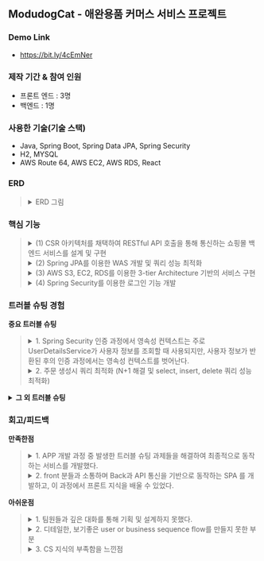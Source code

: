 ## ModudogCat - 애완용품 커머스 서비스 프로젝트

### Demo Link
+ https://bit.ly/4cEmNer

### 제작 기간 & 참여 인원
+ 프론트 엔드 : 3명 
+ 백엔드 : 1명

### 사용한 기술(기술 스택)
+ Java, Spring Boot, Spring Data JPA, Spring Security
+ H2, MYSQL
+ AWS Route 64, AWS EC2, AWS RDS, React

### ERD
<blockquote>
<details>
  <summary>ERD 그림</summary>
  <p>
    <img src="https://github.com/steadykyu/modudogcat_refactoring/blob/main/sampleImage/ERD.png" alt="AWS 아키텍처">
  </p>
</details>
</blockquote>

### 핵심 기능
<blockquote>
<details>
  <summary>(1) CSR 아키텍처를 채택하여 RESTful API 호출을 통해 통신하는 쇼핑몰 백엔드 서비스를 설계 및 구현</summary>
  <p> 
    <img src="https://github.com/steadykyu/modudogcat_refactoring/blob/main/sampleImage/studySample/csr.png" alt="CSR 아키텍처">
  </p>
  <p>
    대부분의 도메인들은 RESTful 설계에 따라 <a href = "https://github.com/steadykyu/modudogcat_refactoring/blob/1ef06b737589db917ec4ff77ddb10bbda566d15d/src/main/java/com/k5/modudogcat/domain/product/controller/ProductController.java#L28-L65">
    Product Controller</a> 의 URL 형식에 맞추어 CRUD의 구현을 나타냅니다.
  </p>
  <p>
    다만 회원 도메인의 경우 로그인시 JWT 토큰을 이용해 개별 회원 리소스를 유추해낼 수 있고 회원의 PK를 보여주지 않는게 보안적으로 좋다고 생각했습니다. 그러므로 <a href = "https://github.com/steadykyu/modudogcat_refactoring/blob/1ef06b737589db917ec4ff77ddb10bbda566d15d/src/main/java/com/k5/modudogcat/domain/user/controller/UserController.java#L32-L75">
    회원 Controller</a> 의 URL로 CRUD를 구현했습니다.
  </p>
</details>
<details> 
  <summary>(2) Spring JPA를 이용한 WAS 개발 및 쿼리 성능 최적화</summary>
  <p>
   <img src="https://github.com/steadykyu/modudogcat_refactoring/blob/main/sampleImage/studySample/JPA_architecture.png" alt="JPA 아키텍처">
  </p>
  <p>
    기본적으로 성능최적화를 위해 모든 Entity는 지연로딩으로 설정하는 방향으로 구현했습니다.        </p>
  <p>
    또한 Hibernate를 기반으로 만들어진 Spring JPA를 통해 ORM 프레임워크를 구현했습니다. 대부분의 기능은 Spring Data JPA의 쿼리메소드를 이용하여 쿼리를 매핑하여 실행시키도록 구현했습니다.
  <p>
    <strong>1) single select Paging query:</strong> 1:N의 Order와 OrderProduct를 사용하는 페이징 기능 과정 N+1 문제가 발생했었습니다. 해당 문제를 해결하고, 대용량 주문 또는 상품을 조회하더라도 시스템 장애가 발생하지 않도록 Batch Processing을 구현했습니다. 
  </p>
  <p>
     <a href = https://github.com/steadykyu/modudogcat_refactoring/blob/cb9746bb7f0c301a038000eb4ce9e100cc6fbbee/src/main/java/com/k5/modudogcat/domain/order/entity/Order.java#L40-L42>Order의 OrderProduct엔티티</a> 는 페이징 크기에 맞게 12개의 배치로 지정해 두었습니다.
  <p>
  <p>
    Order:OrderProduct 그리고 OrderProduct:Product는 1:N, N:1 이므로 <a href = https://github.com/steadykyu/modudogcat_refactoring/blob/cb9746bb7f0c301a038000eb4ce9e100cc6fbbee/src/main/java/com/k5/modudogcat/domain/product/entity/Product.java#L17-L23>Product 엔티티</a> 또한 배치를 지정했습니다. 
  </p>  
    <strong>2) bulk delete query:</strong> Order 생성시, User가 가진 장바구니는 비워져야합니다. 장바구니는 임시데이터이므로, 크지 않다고 생각했기에 bulk 연산으로 한번에 제거했습니다.
  </p>
  <p>
    <a href = https://github.com/steadykyu/modudogcat_refactoring/blob/cb9746bb7f0c301a038000eb4ce9e100cc6fbbee/src/main/java/com/k5/modudogcat/domain/cart/repository/CartProductRepository.java#L18-L20> CartProductRepository</a> 에서 JPQL Query를 직접 생성하여 DB에 실행시킨 후, 영속성 컨텍스트를 초기화시켰습니다.
  </p>
  <p>
    <strong>3) single select fetch join query:</strong> 모든 엔티티들은 기본적으로 지연로딩을 통해 연관관계를 맺고 있습니다. 하지만 로그인 기능을 위해 User Entity를 사용할때, Role 권한이 필요합니다. 이를 위해 명시적으로 즉시 로딩 될수 있도록 <a href = https://github.com/steadykyu/modudogcat_refactoring/blob/cb9746bb7f0c301a038000eb4ce9e100cc6fbbee/src/main/java/com/k5/modudogcat/domain/user/repository/UserRepository.java#L14-L15>UserRepository</a> 와 같이 fetch join을 사용했습니다.
  </p>
  <p>
    <strong> 4) Batch insert query:</strong> JPA의 Hibernate는 기본적으로 single insert query로 데이터를 삽입합니다. 그러므로 만약 대용량 데이터이고 1:N 관계일때는 N+1개의 insert문을 사용해야하고 이는 성능상 좋지 않을 것이라 생각되었습니다.
  </p>
  <p>
    기존 엔티티 생성전략인 GenerationType.IDENTITY 을 유지하고, Batch Process를 구현하기 위해 <a href=https://github.com/steadykyu/modudogcat_refactoring/blob/cb9746bb7f0c301a038000eb4ce9e100cc6fbbee/src/main/java/com/k5/modudogcat/domain/order/repository/OrderProductRepositoryCustomImpl.java#L18-L45>OrderProductRepositoryCustomImpl</a> Spring Data JPA를 확장시키고, JDBC Template을 사용했습니다. 
  </p>
</details>
<details>
  <summary>(3) AWS S3, EC2, RDS를 이용한 3-tier Architecture 기반의 서비스 구현</summary>
  <p>
    <img src="https://github.com/steadykyu/modudogcat_refactoring/blob/main/sampleImage/studySample/aws_architecture.png" alt="AWS 아키텍처">
  </p>
</details>
<details>
  <summary>(4) Spring Security를 이용한 로그인 기능 개발</summary>

</details>
</blockquote>

### 트러블 슈팅 경험
**중요 트러블 슈팅** </br>
<blockquote>
<details>
 <summary>1. Spring Security 인증 과정에서 영속성 컨텍스트는 주로 UserDetailsService가 사용자 정보를 조회할 때 사용되지만, 사용자 정보가 반환된 후의 인증 과정에서는 영속성 컨텍스트를 벗어난다.</summary> <br>
	
 <strong>이슈 정의</strong>
 
 <blockquote>
 회원(USER)의 조회 쿼리에서 ROLE 정보가 조회되지 않게 하고 싶었다. 그래서 권한 정보(Role)을 Lazy Loading으로 설정했는데, 로그인 기능에서LazyinitializationException 이 발생한다.
 </blockquote>
 
 <strong>사실 수집</strong>

 <blockquote>
 <details>
 <summary>User 엔티티</summary>
 
```java
package com.k5.modudogcat.domain.user.entity;

@Entity(name = "user_table")
@AllArgsConstructor
@NoArgsConstructor
@Setter
@Getter
public class User extends Auditable {
    @Id
    @GeneratedValue(strategy = GenerationType.IDENTITY)
    private Long userId;
    ...
    @ElementCollection(fetch = FetchType.EAGER) // 로그인을 위해 Eager
    private List<String> roles = new ArrayList<>();
    	 
 ```
User 와 Role 엔티티는 1:N의 관계이다. 따로 엔티티 전용 클래스를 생성하지 않고 위처럼     @ElementCollection 애노테이션을 활용하였다.
 </details>
 
 <details>
 <summary>로그인 기능시 에러 로그</summary>

 ```java
org.hibernate.LazyInitializationException: failed to lazily initialize a collection of role: com.k5.modudogcat.domain.user.entity.User.roles, could not initialize proxy - no Session
	at org.hibernate.collection.internal.AbstractPersistentCollection.throwLazyInitializationException(AbstractPersistentCollection.java:614) ~[hibernate-core-5.6.15.Final.jar:5.6.15.Final]
	at org.hibernate.collection.internal.AbstractPersistentCollection.withTemporarySessionIfNeeded(AbstractPersistentCollection.java:218) ~[hibernate-core-5.6.15.Final.jar:5.6.15.Final]
	at org.hibernate.collection.internal.AbstractPersistentCollection.initialize(AbstractPersistentCollection.java:591) ~[hibernate-core-5.6.15.Final.jar:5.6.15.Final]
	at org.hibernate.collection.internal.AbstractPersistentCollection.read(AbstractPersistentCollection.java:149) ~[hibernate-core-5.6.15.Final.jar:5.6.15.Final]
	at org.hibernate.collection.internal.PersistentBag.iterator(PersistentBag.java:387) ~[hibernate-core-5.6.15.Final.jar:5.6.15.Final]
	at java.base/java.util.Spliterators$IteratorSpliterator.estimateSize(Spliterators.java:1821) ~[na:na]
	at java.base/java.util.Spliterator.getExactSizeIfKnown(Spliterator.java:408) ~[na:na]
	at java.base/java.util.stream.AbstractPipeline.copyInto(AbstractPipeline.java:483) ~[na:na]
	at java.base/java.util.stream.AbstractPipeline.wrapAndCopyInto(AbstractPipeline.java:474) ~[na:na]
	at java.base/java.util.stream.ReduceOps$ReduceOp.evaluateSequential(ReduceOps.java:913) ~[na:na]
	at java.base/java.util.stream.AbstractPipeline.evaluate(AbstractPipeline.java:234) ~[na:na]
	at java.base/java.util.stream.ReferencePipeline.collect(ReferencePipeline.java:578) ~[na:na]
	at com.k5.modudogcat.security.util.CustomAuthorityUtils.createAuthorities(CustomAuthorityUtils.java:26) ~[main/:na]
	at com.k5.modudogcat.security.userdetails.UserDetailsServiceImpl$UserDetailsImpl.getAuthorities(UserDetailsServiceImpl.java:41) ~[main/:na]
 ```
 </details>
</blockquote>

 <strong>원인 추론</strong>
 <blockquote>
 <details>
	 <summary>UserDetailService 와 UserDetail은 영속성 컨테이너의 범위에 속하지 않을 수 있다.</summary>

`UserDetailsService`

```java
@RequiredArgsConstructor
@Component
public class UserDetailsServiceImpl implements UserDetailsService {
    private final UserService userService;
    private final CustomAuthorityUtils customAuthorityUtils;
    
    @Override
    public UserDetails loadUserByUsername(String username) throws UsernameNotFoundException {
        User verifiedUserByLoginId = userService.findVerifiedUserByLoginId(username);

        return new UserDetailsImpl(verifiedUserByLoginId);
    }
```
`UserDetailsService`는 User엔티티의 정보를 받아온 후, 검증에 사용될 `UserDetails` 를 생성하기 위한 인터페이스이다.

위 과정은`UserDetailsServiceImpl.loadUserByUsername()` 구현체의 메서드를 통해 일어나며, 

생성된 `UserDetailsImpl` 는 Security framework에 따라 로그인 기능을 동작하는 과정에서 User 정보와 권한 정보(Role) 를 사용한다.

현재까지 생성된 `UserDetailsImpl`에 User의 정보가 들어가는데 이때 권한 정보(Role)는 지연로딩이므로 들어가지 않는다. 일반적으로 생각했을때, 이후 검증 단계에서 User의 Role을 사용하면 지연로딩이 동작하여 Role 조회쿼리가 동작할 것이라고 생각할 수 있다.

<img src="https://github.com/steadykyu/modudogcat_refactoring/blob/main/sampleImage/studySample/security_userDetails.png" alt="userDetail 생성과정">

하지만 보통 `UserDetailsImpl` 생성 이후, 데이터베이스와의 상호작용이 없으므로 위 그림의 `(7)` 이후로는 영속성 컨텍스트의 범위에서 제외되고 그렇기 때문에 지연로딩(Lazy loading)이 동작하지 않아 Role 정보를 가져올 수 없게 된다. 그 결과로 `LazyinitializationException`이 발생하는 것이다.

 </details>
 </blockquote>
 
 <strong>조치 방안 검토</strong>

 <blockquote>
 <details>
	 <summary>UserDetailImpl 생성 과정에 fetch join을 통해 ROLE 정보를 넣어주자.</summary>

  핵심적으로 영속성 컨테이너의 범위에 있는  `loadUserByUsername()`에서 User 정보를 가져오는 `verifiedUserByLoginId` 에서 Fetch join을 통해 Role 정보가 담기도록 쿼리가 동작하도록 만들면 된다.

`loadUserByUsername`

```java
    @Override
    public UserDetails loadUserByUsername(String username) throws UsernameNotFoundException {
        User verifiedUserByLoginId = userService.findVerifiedUserByLoginId(username);

        return new UserDetailsImpl(verifiedUserByLoginId);
    }
```

`userService.findVerifiedUserByLoginId()`

```java
    public User findVerifiedUserByLoginId(String loginId){
        User findUser = userRepository.findByLoginId(loginId)
                .orElseThrow(() -> {
                    throw new BusinessLogicException(ExceptionCode.USER_NOT_FOUND);
                });

        verifiedActiveUser(findUser);
        return findUser;
    }
```
Repository 계층의 findByLoginId()를 호출한다.

`UserRepository.findByLoginId()`

```java
public interface UserRepository extends JpaRepository<User, Long> {
//    Optional<User> findByLoginId(String LoginId);
    
    @Query("select u from user_table u join fetch u.roles where u.loginId = :loginId")
    Optional<User> findByLoginId(@Param("loginId") String LoginId);
```
이전에는 Spring data JPA를 통해 쿼리메소드를 통해 자동으로 쿼리를 생성하고 있었다.

하지만 이제 fetch Join을 통해 명시적으로 권한 정보를 조회시켰다.

 </details>
 </blockquote>

 <strong>결과 관찰</strong>

 <blockquote>
 <details>
	 <summary>로그인 기능시 쿼리 로그</summary>
	 
```java
    select
        user0_.user_id as user_id1_11_,
        user0_.created_at as created_2_11_,
        user0_.modified_at as modified3_11_,
        user0_.address as address4_11_,
        user0_.admin_id as admin_i10_11_,
        user0_.email as email5_11_,
        user0_.login_id as login_id6_11_,
        user0_.name as name7_11_,
        user0_.password as password8_11_,
        user0_.seller_id as seller_11_11_,
        user0_.user_status as user_sta9_11_,
        roles1_.user_table_user_id as user_tab1_12_0__,
        roles1_.roles as roles2_12_0__ 
    from
        user_table user0_ 
    inner join
        user_table_roles roles1_ 
            on user0_.user_id=roles1_.user_table_user_id 
    where
        user0_.login_id=?
```
 </details>
 </blockquote>

 ---
 	
</details>

<details>
	<summary>2. 주문 생성시 쿼리 최적화 (N+1 해결 및 select, insert, delete 쿼리 성능 최적화)</summary> <br>
	
 <strong>이슈 정의</strong>

 <blockquote>
 여러 도메인(User, Product등)이 섞인 주문(Order) 생성을 하는 과정에서 예상보다 많은 쿼리들이 발생하여 성능 최적화의 필요성을 느꼈다.
 </blockquote>
 
 <strong>사실 수집</strong>

 <blockquote>
	 
 > 주문 생성 기본 로직

 <details>
	 <summary>주문 생성 메서드</summary>

```java
public Order createOrder(Order order){
        // 영속성 회원 엔티티 넣어주기
        User findUser = userService.findVerifiedUserIncludeCart(order.getUser().getUserId());
        order.setUserAddOrder(findUser);
        
        // 장바구니 비워주기
        emptyCart(findUser.getCart());

        // 요청된 주문속의 상품정보를 통해 Order 엔티티 생성하기
        List<OrderProduct> orderProducts = order.getOrderProductList().stream()
                .map(orderProduct -> {
                    Product findProduct = productService.findProduct(orderProduct.getProduct().getProductId());
                    orderProduct.setProduct(findProduct);
                    return orderProduct;
                })
                .collect(Collectors.toList());
        
        order.setOrderProductList(orderProducts);

				// 재고 감소시키기
        stockMinusCount(order);
        
        Order savedOrder = orderRepository.save(order);
        return savedOrder;
    }
```
 </details>

 <details>
	 <summary>Order 관련 엔티티 소스 코드</summary> <br>

  <details>
	  <summary>USER</summary>
	  
```java
@Entity(name = "user_table")
@AllArgsConstructor
@NoArgsConstructor
@Setter
@Getter
public class User extends Auditable {
    @Id
    @GeneratedValue(strategy = GenerationType.IDENTITY)
    private Long userId;
    @Column(length = 20, nullable = false, unique = true)
    private String loginId;
    @Column(length = 20, nullable = false)
    private String name;
    @Column(nullable = false)
    private String password;
    @Column(nullable = false)
    private String email;
    @Column(nullable = false)
    private String address;
    @Enumerated(value = EnumType.STRING)
    private UserStatus userStatus = UserStatus.USER_ACTIVE;
    @ElementCollection(fetch = FetchType.LAZY)
    private List<String> roles = new ArrayList<>();
    @OneToMany(mappedBy = "user", cascade = CascadeType.REMOVE)
    private List<Order> orderList;
    @OneToOne(fetch = FetchType.LAZY)
    @JoinColumn(name = "seller_id")
    private Seller seller;
    @OneToOne(fetch = FetchType.LAZY, cascade = CascadeType.PERSIST)
    @JoinColumn(name = "admin_id")
    private Admin admin;
    @OneToMany(fetch = FetchType.LAZY, mappedBy = "user", cascade = {CascadeType.PERSIST, CascadeType.REMOVE})
    private List<Cart> cart = new ArrayList<>();
    
    public enum UserStatus {
        USER_ACTIVE("활동중"),
        USER_SLEEP("휴면계정"),
        USER_DELETE("삭제된계정");
        @Getter
        private final String status;
        UserStatus(String status){
            this.status = status;
        }
    }

    /**
     * DTO 교환을 위한 생성자
     */
    public User(String loginId, String name, String password, String email, String address) {
        this.loginId = loginId;
        this.name = name;
        this.password = password;
        this.email = email;
        this.address = address;
    }

    /**
     * 연관관계 편의 메서드
     */
    public void addCart(Cart cart){
        this.cart.add(cart);
        cart.setUser(this);
    }

}
```
 </details>
 
 <details>
 <summary><b>Order</b></summary>

```java
@Entity(name = "order_table")
@AllArgsConstructor
@NoArgsConstructor
@Setter
@Getter
public class Order extends Auditable {
    @Id
    @GeneratedValue(strategy = GenerationType.IDENTITY)
    private Long orderId;
    @ManyToOne
    @JoinColumn(name = "user_id")
    private User user;
    @Column(length = 20, nullable = false)
    private String receiver;
    @Column(length = 20, nullable = false)
    private String phone;
    @Column(nullable = false)
    private String receivingAddress;
    private Long totalPrice;
    @Enumerated(value = EnumType.STRING)
    private PayMethod payMethod = PayMethod.NO_BANK_BOOK;
    @Enumerated(value = EnumType.STRING)
    private OrderStatus orderStatus = OrderStatus.ORDER_ACTIVE;
    @OneToMany(mappedBy = "order", cascade = {CascadeType.PERSIST, CascadeType.REMOVE})
    private List<OrderProduct> orderProductList = new ArrayList<>();

    public enum PayMethod{
        NO_BANK_BOOK("무통장");

        @Getter
        private final String status;
        PayMethod(String status){
            this.status = status;
        }
    }
    public enum OrderStatus{
        ORDER_ACTIVE("활성화주문"),
        ORDER_DELETE("삭제된주문");
        @Getter
        private final String status;
        OrderStatus(String status){
            this.status = status;
        }
    }
}
```
 </details>

 <details>
	 <summary>OrderProduct</summary>
	 
```java
@Entity
@AllArgsConstructor
@NoArgsConstructor
@Getter
@Setter
public class OrderProduct extends Auditable {
    @Id
    @GeneratedValue(strategy = GenerationType.IDENTITY)
    private Long orderProductId;
    @ManyToOne
    @JoinColumn(name = "order_id")
    private Order order;
    @ManyToOne
    @JoinColumn(name = "product_id")
    private Product product;
    private Long productCount = 1L;
    @Column(nullable = true)
    private String parcelNumber;
    @Enumerated(value = EnumType.STRING)
    private OrderProductStatus orderProductStatus = OrderProductStatus.ORDER_PAY_STANDBY;

    public enum OrderProductStatus{
        ORDER_PAY_STANDBY("결제대기"),
        ORDER_PAY_FINISH("결제완료"),
        DELIVERY_PREPARE("베송 준비 중"),
        DELIVERY_ING("배송 중"),
        DELIVERY_COMPLETE("배송 완료");
        @Getter
        private final String status;
        OrderProductStatus(String status){
            this.status = status;
        }
    }
}
```
 </details>

 <details>
	 <summary>Product</summary>
	 
```java
@Entity
@AllArgsConstructor
@NoArgsConstructor
@Setter
@Getter
public class Product extends Auditable {
    @Id
    @GeneratedValue(strategy = GenerationType.IDENTITY)
    private Long productId;
    // todo: seller와 연관관계 매핑
    private String name;
    @Lob
    private byte[] thumbnailImage;
    private String thumbnailImageType;
    @OneToMany(mappedBy = "product", fetch = FetchType.LAZY, cascade = {CascadeType.PERSIST, CascadeType.REMOVE})
    private List<ProductDetailImage> productDetailImages = new ArrayList<>();
    @Lob
    private String productDetail;
    private Long price;
    private Long stock;
    @Enumerated(value = EnumType.STRING)
    private ProductStatus productStatus = ProductStatus.PRODUCT_ACTIVE;
    @OneToMany(mappedBy = "product", cascade = {CascadeType.PERSIST, CascadeType.REMOVE})
    private List<OrderProduct> orderProductList = new ArrayList<>();
    @ManyToOne(fetch = FetchType.LAZY)
    @JoinColumn(name = "seller_id")
    private Seller seller;
    public enum ProductStatus {
        PRODUCT_ACTIVE("판매중"),
        PRODUCT_SOLD_OUT("품절"),
        PRODUCT_DELETE("삭제된상품");
        @Getter
        private String status;
        ProductStatus(String status){
            this.status = status;
        }
    }

    public void addProductDetailImages(ProductDetailImage pdi){
        this.productDetailImages.add(pdi);
        if(pdi != null){
            pdi.setProduct(this);
        }
    }
}
```
 </details>
   
 </details>

User는 여러 종류의 Product들을 골라 장바구니에 담는다. 장바구니(Cart)에 담은 각 상품들은 개수를 지정하여 Order를 생성할 수 있다. 이 과정에서 Order 속 Product의 주문량 만큼 Product의 재고량이 빠진다.
  
 <br>

 > 주문 생성 과정중 비즈니스 로직과 쿼리최적화를 고려했을때 아래 5가지의 이슈가 존재

아래 소스코드를 살펴보면 주문 생성시 여러 엔티티가 연관되어 있기는 하지만, 예상보다 많은 쿼리가 발생한다.

 <details>
	 <summary>Problem (1) 회원, 장바구니, 장바구니 속 세부 상품 쿼리가 따로따로 조회되고 있다.</summary> <br>

```java
select
        user0_.user_id as user_id1_11_0_,
        user0_.created_at as created_2_11_0_,
        user0_.modified_at as modified3_11_0_,
        user0_.address as address4_11_0_,
        user0_.admin_id as admin_i10_11_0_,
        user0_.email as email5_11_0_,
        user0_.login_id as login_id6_11_0_,
        user0_.name as name7_11_0_,
        user0_.password as password8_11_0_,
        user0_.seller_id as seller_11_11_0_,
        user0_.user_status as user_sta9_11_0_ 
    from
        user_table user0_ 
    where
        user0_.user_id=?
2024-04-10 14:11:40.703 DEBUG 9972 --- [nio-8080-exec-5] org.hibernate.SQL                        : 
    select
        cart0_.cart_id as cart_id1_2_,
        cart0_.user_id as user_id2_2_ 
    from
        cart cart0_ 
    left outer join
        user_table user1_ 
            on cart0_.user_id=user1_.user_id 
    where
        user1_.user_id=?
2024-04-10 14:11:40.714 DEBUG 9972 --- [nio-8080-exec-5] org.hibernate.SQL                        : 
    select
        cartproduc0_.cart_product_id as cart_pro1_3_,
        cartproduc0_.cart_id as cart_id3_3_,
        cartproduc0_.product_id as product_4_3_,
        cartproduc0_.product_count as product_2_3_ 
    from
        cart_product cartproduc0_ 
    left outer join
        cart cart1_ 
            on cartproduc0_.cart_id=cart1_.cart_id 
    where
        cart1_.cart_id=?
```
 </details>

 <details>
	 <summary>Problem (2) 상품 개수만큼 상품을 조회하는 쿼리가 나온다.</summary> <br>

```java
select
        product0_.product_id as product_1_6_0_,
        product0_.created_at as created_2_6_0_,
        product0_.modified_at as modified3_6_0_,
        product0_.name as name4_6_0_,
        product0_.price as price5_6_0_,
        product0_.product_detail as product_6_6_0_,
        product0_.product_status as product_7_6_0_,
        product0_.seller_id as seller_11_6_0_,
        product0_.stock as stock8_6_0_,
        product0_.thumbnail_image as thumbnai9_6_0_,
        product0_.thumbnail_image_type as thumbna10_6_0_ 
    from
        product product0_ 
    where
        product0_.product_id=?
// 주문생성시 A상품을 N개 주문시 N번의 쿼리가 조회된다.
```
 </details>

 <details>
	 <summary>Problem (3) 상품의 개수만큼 Insert 쿼리가 발생함.</summary> <br>

```java
    insert 
    into
        order_product
        (created_at, modified_at, order_id, order_product_status, parcel_number, product_id, product_count) 
    values
        (?, ?, ?, ?, ?, ?, ?)
// 상품의 개수(P) 만큼 insert query가 발생
```
 </details>

 <details>
 <summary>Problem (4) 주문 속 상품 종류의 수만큼 재고 변경의 update문이 동작함</summary> <br>

```java
    update
        product 
    set
        modified_at=?,
        name=?,
        price=?,
        product_detail=?,
        product_status=?,
        seller_id=?,
        stock=?,
        thumbnail_image=?,
        thumbnail_image_type=? 
    where
        product_id=?
// 상품의 개수(K) 만큼 K개의 update 쿼리가 발생
```
 </details>

 <details>
	 <summary>Problem (5) 장바구니 delete쿼리가 장바구니 상세품목 개수만큼 나간다.</summary>

```java
    delete 
    from
        cart_product 
    where
        cart_product_id=?
// 장바구니 속 세부 상품 종류의 수만큼 delete쿼리가 발생
```
 </details>
 </blockquote>
 
 <strong>원인 추론</strong>
 
 <blockquote>
	 
 > Problem (1) : 주문 생성 로직 속의 회원, 장바구니, 세부품목은 1:N:N의 관계인데, 각각 Lazy Loading으로 설정되어 있다.

 > Problem (2): N:1 의 관계인 Orderproduct(조인 테이블, N)에 해당하는 Product(1의 관계)를 단건 조회하는 과정에서 N+1 문제가 발생한다.

 <details>
 	<summary>주문 생성 코드 수정</summary>

```java
public Order createOrder(Order order){
        // 영속성 회원 엔티티 넣어주기
        User findUser = userService.findVerifiedUserIncludeCart(order.getUser().getUserId());
        order.setUserAddOrder(findUser);
        // 장바구니 비워주기
        emptyCart(findUser.getCart());

        // 주문 생성 코드
        List<OrderProduct> orderProducts = order.getOrderProductList().stream()
                .map(orderProduct -> {
//@@@@@@@@@@@@@@@@@@@@@@@@@ (1) Product를 단건 조회하는 findProduct 
                    Product findProduct = productService.findProduct(orderProduct.getProduct().getProductId());
                    orderProduct.setProduct(findProduct);
                    return orderProduct;
                })
                .collect(Collectors.toList());
       
        order.setOrderProductList(orderProducts);

        stockMinusCount(order);
        Order savedOrder = orderRepository.save(order);
        return savedOrder;
    }
```
(1) 위 메서드는 주문 속의 Product의 종류만큼 DB에 단건 조회 쿼리를 생성시킨다. 개발자가 명시적으로 N+1 문제가 일어나도록 설정해버린 코드인 것이다.
 </details>

 > Problem (3), (4), (5) : 영속성 컨테이너의 Dirty checking 으로 인한 중복 쿼리 발생

 Dirty checking으로 동작하는 영속성 컨테이너는 기본적으로 update, delete, insert를 단건으로 처리하므로  N개의 중복 쿼리가 발생한다.

- 만약 Order에서 수백만개의 Product을 등록해서 저장한다고 가정했을때, 수백만개의 OrderProduct가 생성되어야한다. 이때 N관계의 OrderProduct를 저장하기 위해 수백만개의 단건 insert 쿼리가 동작할 것이고, 이는 성능 저하로 이어질 것이다.

</blockquote>

 <strong>조치 방안 검토</strong>

<blockquote>

 > Problem (1) : fetch join을 활용하여 필요한 부분을 한번에 모두 조회해버린다.

 **`1:N` 의 `회원: 장바구니` 는  fetch join을 활용하여 1(회원)을 조회할때 N(장바구니종류)을 한번에 조회해버리자.** 그리고 장바구니세부품목(CartProduct)는 요청시 해당 정보가 제공되므로 조회 대상에서 제외한다. 
 
 이를 활용하면 현재는 미구현이지만, 회원이 여러 종류의 장바구니를 가지는 경우 모든 장바구니를 한번에 조회해올 수 있다. 
 
 <details>
	<summary>fetch join 소스코드</summary>

```java
public interface UserRepository extends JpaRepository<User, Long> {

    @Query("select u from User u join fetch u.cart where u.userId = :userId")
    Optional<User> findByIdIncludeCart(@Param("userId") Long userId);
```
 </details>

 <details>
	<summary>수정후 쿼리</summary>

```java
    select
        user0_.user_id as user_id1_12_0_,
        cart1_.cart_id as cart_id1_2_1_,
        user0_.created_at as created_2_12_0_,
        user0_.modified_at as modified3_12_0_,
        user0_.address as address4_12_0_,
        user0_.admin_id as admin_i10_12_0_,
        user0_.email as email5_12_0_,
        user0_.login_id as login_id6_12_0_,
        user0_.name as name7_12_0_,
        user0_.password as password8_12_0_,
        user0_.seller_id as seller_11_12_0_,
        user0_.user_status as user_sta9_12_0_,
        cart1_.user_id as user_id2_2_1_,
        cart1_.user_id as user_id2_2_0__,
        cart1_.cart_id as cart_id1_2_0__ 
    from
        user_table user0_ 
    inner join
        cart cart1_ 
            on user0_.user_id=cart1_.user_id 
    where
        user0_.user_id=?
```
 </details>
 

 > Problem (2) : 쿼리메소드 IN 을 활용하여 요청한 주문 속의 Product를 모두 가져온다.

비즈니스 로직상, 요청메시지를 통해 주문 속의 여러 Product의 Id들을 알 수 있다. 그 Id들을 에 해당하는 Product를 in절을 통해 한번에 조회하고, OrderProduct에 적절히 매핑하고 Order를 생성해주자.

 <details>
	<summary>IN 절 쿼리가 생성되도록 수정</summary>

`createOrder()` 로직

```java
public Order createOrder(Order order){
        // 영속성 회원 엔티티 넣어주기
        User findUser = userService.findVerifiedUserIncludeCart(order.getUser().getUserId());
        order.setUserAddOrder(findUser);
        // 장바구니 비워주기
        emptyCart(findUser.getCart());

        // 주문 상품 생성을 위한 상품 조회
        List<Long> productIds = order.getOrderProductList().stream()
                .map(orderProduct -> orderProduct.getProduct().getProductId())
                .collect(Collectors.toList());
// @@@@@@@@(1) 메서드 변경
        List<Product> products = productService.findProductsIds(productIds);
        Map<Long, Product> productMap = products.stream()
                .collect(Collectors.toMap(Product::getProductId
                        , Function.identity()));
        // OrderProduct에 조회된 상품 정보 매핑
        for (OrderProduct orderProduct : order.getOrderProductList()) {
            Product product = productMap.get(orderProduct.getProduct().getProductId());
            if (product != null) {
                orderProduct.setProduct(product);
            }
        }

        stockMinusCount(order);
        Order savedOrder = orderRepository.save(order);
        return savedOrder;
    }
```

`productService.findProductsIds`

```java
    public List<Product> findProductsIds(List<Long> productIds){
        List<Product> productsByIdIn = productRepository.findProductsByProductIdIn(productIds);
        return productsByIdIn;
    } 
```

`productRepository.findProductsByProductIdIn`
:Spring Data JPA를 통해 IN 절을 활용하는 쿼리메서드 생성**

```java
public interface ProductRepository extends JpaRepository<Product, Long> {
    List<Product> findProductsByProductIdIn(List<Long> productIds);
}
```
 </details>

 > Problem (3), (4): N insert, update 부분을 JDBC Template의 batch Process로 처리한다.

기본적으로 Hibernate 기반의 JPA 기술들은(변경감지, Spring Data JPA) 단일 query로 처리 한다. 이를 막기위해 JPA 기술로 배치 프로세싱을 적용하는 것은 수많은 작업이 들어간다. 차라리 ORM 프레임워크를 조금 포기하더라도, DB에 batch query 를 직접 날리도록 지시하여 더 쉽게 쿼리 성능 최적화를 이룰 수 있었다.
(`(3)`,`(4)` 해결방안이 같으므로 여기서는 (3)의 해결 모습만 다루도록 한다.)

 <details>
	 <summary>insert 중복 쿼리 문제 해결</summary>

사실 주문 속 상품정도는 대용량 데이터라고 보기 힘들지만, 미래 대용량 데이터를 다룰 일이 있을 것 같아서 가정해보자. 해당 이슈는 JDBC Template이 사용가능한 커스텀 Repository를 생성함으로써 Batch insert를 가능하도록 만들었다.

 <details>
	 <summary>커스텀 Repository 를 통한 JDBC Templete 사용</summary>

`OrderProductRepositoryCustom` (커스텀 Repository interface)

```java
package com.k5.modudogcat.domain.order.repository;

import com.k5.modudogcat.domain.order.entity.OrderProduct;

import java.util.List;

public interface OrderProductRepositoryCustom {
    public List<OrderProduct> batchSaveOrderProducts(List<OrderProduct> orderProducts, Long orderId);
}
```

커스텀 Repository 구현체

```java
@RequiredArgsConstructor
public class OrderProductRepositoryCustomImpl implements OrderProductRepositoryCustom {
    private final JdbcTemplate jdbcTemplate;

    public List<OrderProduct> batchSaveOrderProducts(List<OrderProduct> orderProducts, Long orderId) {
        // Identity 전략 - pk 제외
        // 나머지 전략시 - pk 포함
        String sql = "INSERT INTO order_product (order_product_status, parcel_number, product_count, order_id, product_id, created_at, modified_at)" +
                " VALUES (?, ?, ?, ?, ? ,? ,?)";
        this.jdbcTemplate.batchUpdate(sql, new BatchPreparedStatementSetter() {
            public void setValues(PreparedStatement ps, int i) throws SQLException {
                // i번째 객체를 가져온 후, DB에 삽입한다.
                OrderProduct orderProduct = orderProducts.get(i);
                ps.setString(1, orderProduct.getOrderProductStatus().name());
                ps.setString(2, orderProduct.getParcelNumber());
                ps.setLong(3, orderProduct.getProductCount());
                ps.setLong(4, orderId);
                ps.setLong(5, orderProduct.getProduct().getProductId());
                Timestamp timestamp = new Timestamp(System.currentTimeMillis());
                ps.setTimestamp(6, timestamp);
                ps.setTimestamp(7, timestamp);

                orderProduct.setCreatedAt(LocalDateTime.now());
                orderProduct.setModifiedAt(LocalDateTime.now());
            }

            public int getBatchSize() {
                return orderProducts.size();
            }
        });

        return orderProducts;
    }
}

```

`OrderProductRepository`-확장 완료

```java
public interface OrderProductRepository extends JpaRepository<OrderProduct, Long> , OrderProductRepositoryCustom{
    Page<OrderProduct> findByProductSellerSellerId(Long sellerId, Pageable pageable);
}
```
Spring Data JPA 와 OrderProductRepositoryCustomImpl 메서드 사용이 가능

 </details>

 <details>
	 <summary>커스텀 레포지토리 사용 및 Order 수정</summary>

```java
public Order createOrder(Order order){
        //... 주문 생성 로직

        // @@@@@@@@@@@@(1)JDBC 저장 방식
        List<OrderProduct> orderProducts = orderProductRepository.batchSaveOrderProducts(order.getOrderProductList(), savedOrder.getOrderId());
        savedOrder.setOrderProductList(orderProducts);
        return savedOrder;
    }
```
영속성 컨텍스트의 관리를 받도록 JPA로 Order를 저장후, OrderId를 가져온다. 해당 id를 이용하여 JDBC Templates의 Batch insert 쿼리를 생성시킨다.
 
`OrderProduct`

```java
  @OneToMany(mappedBy = "order", cascade = {CascadeType.REMOVE}, orphanRemoval = true)
  @BatchSize(size = 12)
  private List<OrderProduct> orderProductList = new ArrayList<>();
```
Order 저장시, JPA로 인해 OrderProduct가 저장되지 않도록 Cascade.Persist를 제거시켰다.

 </details>

 <details>
	 <summary>수정 후, 결과 쿼리</summary>

JPA 에서 동작하지 않기에 중복된 단건 쿼리를 출력하지 않는다. 대신 배치 처리를 통해 아래의 방식으로 쿼리가 동작한다.

```java
INSERT INTO table1 (col1, col2) VALUES
(val11, val12),
(val21, val22),
(val31, val32);
```
 </details>
 
 </details>

 > Problem (5) : 일괄 처리로 되는 경우, batch process 대신 @Modifying 의 bulk 연산으로 처리한다.

비즈니스 로직상 주문 상품시 회원이 가진 장바구니의 장바구니 세부품목을 초기화해야한다. 

`Problem(1)`에서 회원과 장바구니를 fetch join으로 조회했으므로, 우리는 회원이 가진 장바구니들을 알 수 있고, 그 장바구니들의 ID를 이용할 수 있다. 

`Problem(3)`의 insert의 경우, 어느 정보들을 넣어주어야하는지 알 수 없었지만 delete 경우는 삭제 적용 대상을 알 수 있고, 삭제라는 일괄적으로 같은 연산을 적용한다. 이런 경우, 굳이 JDBC를 쓰기보다는 JPA의 bulk 연산을 통해 일괄 처리가 가능하다.

 <details>
	<summary>bulk 연산을 Repository에 추가후 적용</summary>

`cartProductRepository.deleteAllByCartIds()`
:@Modifying을 통해 bulk delete 처리를 해주었다.

```java
@Modifying(clearAutomatically = true) // em.clear()
@Query("delete CartProduct cp where cp.cart.cartId in :cartIds")
void deleteAllByCartIds(@Param("cartIds") List<Long> cartIds);
```

`CartService.removeCartProductsByCarts()`
```java
public void removeCartProductsByCarts(List<Cart> carts){
        List<Long> cartIds = carts.stream()
                .map(cart -> cart.getCartId())
                .collect(Collectors.toList());
//@@@@(1)        cartProductRepository.deleteAllByCartCartIdIn(cartIds);
        cartProductRepository.deleteAllByCartIds(cartIds);
    }
```
(1) 쿼리메소드가 아닌 bulk 연산의 메소드를 적용시킨다.

 </details>
 
 </blockquote>
 
</details>

</blockquote>

<details>
<summary><b>그 외 트러블 슈팅</b></summary><br>

<blockquote>
	
<details>
  <summary>1. Update 기능 리팩토링하기(merge 방식 → DirtyChecking 방식) </summary> <br>
  <strong>문제정의</strong>

  <blockquote>
	  
  이전 수정 기능의 코드들을 살펴보겠습니다.
  
  ```java
    @Transactional
    public User updateUser(User user){
        Long userId = user.getUserId();
        User findUser = findVerifiedUserById(userId);

        Optional.ofNullable(user.getPassword())
                .ifPresent(newPassword -> findUser.setPassword(passwordEncoder.encode(newPassword)));
        Optional.ofNullable(user.getAddress())
                .ifPresent(newAddress -> findUser.setAddress(newAddress));
        Optional.ofNullable(user.getEmail())
                .ifPresent(newEmail -> findUser.setEmail(newEmail));

        return userRepository.save(findUser); //---------------- (1)
    }
  ```

  (1): 디버그를 찍어보면 JpaRepository의 구현체인 SimpleJpaRepository의 save()를 사용한다. 이 방식은 merge() 인 병합의 방식을 사용하는데, 이는 병합에 사용하는 엔티티 객체의 모든 필드를 가져와서
  병합을 시도하므로, 만약 수정되려는 해당 객체의 일부 필드에 null이 존재하는 경우 수정전 필드의 값을 null로 수정할 수 있습니다. 즉 필드 누락의 가능성이 존재합니다.

  </blockquote>

  <strong>제안하는 방안</strong>

  <blockquote>
  
병합보다 JPA에서 권장하는 변경 감지 방식을 이용하면 수정하지 않는 엔티티 필드값은 유지하고, 수정된 필드의 값만 변경하여 update 쿼리를 날리도록 동작한다.
  - 필드 누락 가능성 감소
  - 효율적인 SQL 생성
  - 데이터베이스 통신 최소화
  - 캐시 이점 활용

</blockquote>

  <strong> 문제 해결</strong>

<blockquote>
  
  ```java
    @Transactional
    public User updateUser(User user){
        Long userId = user.getUserId();
        User findUser = findVerifiedUserById(userId);

        Optional.ofNullable(user.getPassword())
                .ifPresent(newPassword -> findUser.setPassword(passwordEncoder.encode(newPassword)));
        Optional.ofNullable(user.getAddress())
                .ifPresent(newAddress -> findUser.setAddress(newAddress));
        Optional.ofNullable(user.getEmail())
                .ifPresent(newEmail -> findUser.setEmail(newEmail));

        //        return userRepository.save(findUser);
        return findUser; 
    }
  ```
  JPA가 권장하는 변경감지로 동작하도록 명시적으로 save()를 사용하지 않고, 엔티티를 그대로 반환했다. 이제 엔티티는 캐시에 저장된 수정 전의 엔티티와 비교하여 변경감지의 대상이 되어 수정된 필드의 값만 변경시킨 적절한 update 쿼리를 날려준다.

</blockquote>
  
<strong>결과 관찰</strong>

<blockquote>
	
```java
Hibernate: 
    update
        user_table 
    set
        modified_at=?,
        address=?,
        admin_id=?,
        email=?,
        login_id=?,
        name=?,
        password=?,
        seller_id=?,
        user_status=? 
    where
        user_id=?
```

---

</blockquote>

</details>

<details>
  <summary>2. 페이징시 AWS 서버 프리징 이슈 - 물리적 해결 </summary> <br>
	
  <strong>이슈 정의</strong>

  <blockquote>
  
프로젝트의 홈페이지는 전체상품을 페이징하여 가져오는 작업이다. 해당 작업시 CPU를 비정상적으로 사용하는 모습을 발견했다. CPU가 비정상적으로 사용되면서, AWS 무료 크레딧이 모두 소진되어 서버가 다운되는 현상이 일어났다.

 </blockquote>

  <strong>원인 추론</strong>

  <blockquote>
AWS 프리티어에서 제공하는 t2.micro(CPU)는 CPU 크레딧이 라는 개념이 존재한다. 해당 baseline 이라는 허용하는 사용치를 초과해서 사용하면 CPU 성능 제공을 멈춘다. 이러한 이유로 서버가 멈추는 것임을 알았다.
  </blockquote>

  <strong>조치 방안 검토</strong>

  <blockquote>
  
  (1) 방안: swap 메모리로 RAM 성능을 끌어올리자.
  취준생 신분으로 돈으로 리소스를 늘릴 수는 없어서, SWAP메모리를 통해 EC2의 HDD 리소스를 일부 RAM으로 활용하는 전략을 택했다.
  
  <img src="https://github.com/steadykyu/modudogcat_refactoring/blob/main/sampleImage/studySample/swap메모리적용후_CPU사용율.png" alt="swap 메모리후 CPU">
  
  페이지네이션 CPU 사용률이 올라가는 모습을 볼 수 있는데, CPU 사용량이 8퍼센트 정도로 서버가 터질정도로 문제가 되지 않는 모습을 볼 수 있다.

  - 19:00 : 여러 User들의 요청을 페이지네이션

  </blockquote>
  
  <strong>결과 관찰</strong>

  <blockquote>
  
결과적으로 이제 서버가 터지지 않고 Spring 프로젝트를 빌드할 수 있고, 페이지네이션에도 문제가 발생하지 않았다.

---

  </blockquote>

</details>

<details>
  <summary>3. 페이징시 AWS 프리징 이슈 해결 - select query 성능 최적화 하기</summary> <br>
	
  <strong>이슈 정의</strong>

  <blockquote>
  홈페이지가 열릴때는 여러 Product 를 조회하도록 페이지네이션 기능이 동작한다. 그런데 해당 페이지를 열때 많은 시간이 걸리는 것을 발견했다.
  </blockquote>
  
  <strong>사실 수집 및 원인 추론</strong>
  
  <blockquote>
  
이전 해당 코드를 작성한 백엔드 개발자와의 소통 부족으로 적절하지 않은 정보들이 응답메시지와 로그에 담기고 있었다. 
  
  > 문제1) 페이지마다 같은 내용의 중복 쿼리 내용의 로그가 발생하여 성능을 망가트리고 있다.
  
  <details>
  <summary>문제1 로그</summary>
    
  ```java
        select
        product0_.product_id as product_1_6_,
        product0_.created_at as created_2_6_,
        product0_.modified_at as modified3_6_,
        product0_.name as name4_6_,
        product0_.price as price5_6_,
        product0_.product_detail as product_6_6_,
        product0_.product_status as product_7_6_,
        product0_.seller_id as seller_11_6_,
        product0_.stock as stock8_6_,
        product0_.thumbnail_image as thumbnai9_6_,
        product0_.thumbnail_image_type as thumbna10_6_
    from
        product product0_
    where
        product0_.product_status not like ? escape ?
    order by
        product0_.created_at desc limit ?,
        ?
[Hibernate]
    select
        product0_.product_id as product_1_6_,
        product0_.created_at as created_2_6_,
        product0_.modified_at as modified3_6_,
        product0_.name as name4_6_,
        product0_.price as price5_6_,
        product0_.product_detail as product_6_6_,
        product0_.product_status as product_7_6_,
        product0_.seller_id as seller_11_6_,
        product0_.stock as stock8_6_,
        product0_.thumbnail_image as thumbnai9_6_,
        product0_.thumbnail_image_type as thumbna10_6_
    from
        product product0_
    where
        product0_.product_status not like ? escape ?
    order by
        product0_.created_at desc limit ?,
        ?
  ```
  </details>

  > 문제2) 기능에 필요없는 연관관계의 엔티티를 조회하며 성능을 망가트리고 있다.
  <details>
  <summary>문제2 로그</summary>
  ```java
  select
        seller0_.seller_id as seller_i1_10_0_,
        seller0_.created_at as created_2_10_0_,
        seller0_.modified_at as modified3_10_0_,
        seller0_.account_number as account_4_10_0_,
        seller0_.address as address5_10_0_,
        seller0_.bank_name as bank_nam6_10_0_,
        seller0_.email as email7_10_0_,
        seller0_.login_id as login_id8_10_0_,
        seller0_.name as name9_10_0_,
        seller0_.password as passwor10_10_0_,
        seller0_.phone as phone11_10_0_,
        seller0_.registration_number as registr12_10_0_,
        seller0_.seller_status as seller_13_10_0_,
        user1_.user_id as user_id1_11_1_,
        user1_.created_at as created_2_11_1_,
        user1_.modified_at as modified3_11_1_,
        user1_.address as address4_11_1_,
        user1_.admin_id as admin_i10_11_1_,
        user1_.email as email5_11_1_,
        user1_.login_id as login_id6_11_1_,
        user1_.name as name7_11_1_,
        user1_.password as password8_11_1_,
        user1_.seller_id as seller_11_11_1_,
        user1_.user_status as user_sta9_11_1_,
        roles2_.user_table_user_id as user_tab1_12_2_,
        roles2_.roles as roles2_12_2_
    from
        seller seller0_
    left outer join
        user_table user1_
            on seller0_.seller_id=user1_.seller_id
    left outer join
        user_table_roles roles2_
            on user1_.user_id=roles2_.user_table_user_id
    where
        seller0_.seller_id=?
[Hibernate]
    select
        seller0_.seller_id as seller_i1_10_0_,
        seller0_.created_at as created_2_10_0_,
        seller0_.modified_at as modified3_10_0_,
        seller0_.account_number as account_4_10_0_,
        seller0_.address as address5_10_0_,
        seller0_.bank_name as bank_nam6_10_0_,
        seller0_.email as email7_10_0_,
        seller0_.login_id as login_id8_10_0_,
        seller0_.name as name9_10_0_,
        seller0_.password as passwor10_10_0_,
        seller0_.phone as phone11_10_0_,
        seller0_.registration_number as registr12_10_0_,
        seller0_.seller_status as seller_13_10_0_,
        user1_.user_id as user_id1_11_1_,
        user1_.created_at as created_2_11_1_,
        user1_.modified_at as modified3_11_1_,
        user1_.address as address4_11_1_,
        user1_.admin_id as admin_i10_11_1_,
        user1_.email as email5_11_1_,
        user1_.login_id as login_id6_11_1_,
        user1_.name as name7_11_1_,
        user1_.password as password8_11_1_,
        user1_.seller_id as seller_11_11_1_,
        user1_.user_status as user_sta9_11_1_,
        roles2_.user_table_user_id as user_tab1_12_2_,
        roles2_.roles as roles2_12_2_
    from
        seller seller0_
    left outer join
        user_table user1_
            on seller0_.seller_id=user1_.seller_id
    left outer join
        user_table_roles roles2_
            on user1_.user_id=roles2_.user_table_user_id
    where
        seller0_.seller_id=?
2024-03-20 09:27:54.097 DEBUG 1188 --- [nio-8080-exec-9] org.hibernate.SQL                        :
    select
        cart0_.cart_id as cart_id1_2_1_,
        cart0_.user_id as user_id2_2_1_,
        user1_.user_id as user_id1_11_0_,
        user1_.created_at as created_2_11_0_,
        user1_.modified_at as modified3_11_0_,
        user1_.address as address4_11_0_,
        user1_.admin_id as admin_i10_11_0_,
        user1_.email as email5_11_0_,
        user1_.login_id as login_id6_11_0_,
        user1_.name as name7_11_0_,
        user1_.password as password8_11_0_,
        user1_.seller_id as seller_11_11_0_,
        user1_.user_status as user_sta9_11_0_,
        roles2_.user_table_user_id as user_tab1_12_3_,
        roles2_.roles as roles2_12_3_
    from
        cart cart0_
    left outer join
        user_table user1_
            on cart0_.user_id=user1_.user_id
    left outer join
        user_table_roles roles2_
            on user1_.user_id=roles2_.user_table_user_id
    where
        cart0_.user_id=?
[Hibernate]
    select
        cart0_.cart_id as cart_id1_2_1_,
        cart0_.user_id as user_id2_2_1_,
        user1_.user_id as user_id1_11_0_,
        user1_.created_at as created_2_11_0_,
        user1_.modified_at as modified3_11_0_,
        user1_.address as address4_11_0_,
        user1_.admin_id as admin_i10_11_0_,
        user1_.email as email5_11_0_,
        user1_.login_id as login_id6_11_0_,
        user1_.name as name7_11_0_,
        user1_.password as password8_11_0_,
        user1_.seller_id as seller_11_11_0_,
        user1_.user_status as user_sta9_11_0_,
        roles2_.user_table_user_id as user_tab1_12_3_,
        roles2_.roles as roles2_12_3_
    from
        cart cart0_
    left outer join
        user_table user1_
            on cart0_.user_id=user1_.user_id
    left outer join
        user_table_roles roles2_
            on user1_.user_id=roles2_.user_table_user_id
    where
        cart0_.user_id=?
  ```
  </details>
  Product를 페이지네이션 기능에는 Product의 필드 정보까지만 가져오면 된다. 그러나 Product와 연관관계가 존재하는 엔티티(판매자, 권한, 유저정보등)의 정보들도 조인을 통해 가져오고 있다.

  -> 연관관계 엔티티간의 CasCade, LazyLoading, EagerLoading을 조사하자.

  > 문제 3) 기능에 필요없는 연관관계의 엔티티를 조회하며 성능을 망가트리고 있다.
  <details>
    <summary>문제3 로그</summary>
    ```java
     select
        productdet0_.product_id as product_4_7_0_,
        productdet0_.detail_image_id as detail_i1_7_0_,
        productdet0_.detail_image_id as detail_i1_7_1_,
        productdet0_.image as image2_7_1_,
        productdet0_.product_id as product_4_7_1_,
        productdet0_.type as type3_7_1_
    from
        product_detail_image productdet0_
    where
        productdet0_.product_id=?
        
Size 만큼  N번 반복!!
...
    ```
  </details>
   홈페이지에는 Product의 썸네일 이미지만 조회하면 된다. 그러나 상품 속 디테일 이미지까지 조회하고 있으며, N+1 문제가 발생하고 있다.

  -> 연관관계 엔티티간의 CasCade, LazyLoading, EagerLoading을 조사하자.

  > 문제4) 기능에 필요없는 연관관계의 엔티티를 조회하며 성능을 망가트리고 있다.

  <details>
    <summary>문제 4 로그</summary>
    ```java
      select
        product0_.product_id as product_1_6_0_,
        product0_.created_at as created_2_6_0_,
        product0_.modified_at as modified3_6_0_,
        product0_.name as name4_6_0_,
        product0_.price as price5_6_0_,
        product0_.product_detail as product_6_6_0_,
        product0_.product_status as product_7_6_0_,
        product0_.seller_id as seller_11_6_0_,
        product0_.stock as stock8_6_0_,
        product0_.thumbnail_image as thumbnai9_6_0_,
        product0_.thumbnail_image_type as thumbna10_6_0_,
        seller1_.seller_id as seller_i1_10_1_,
        seller1_.created_at as created_2_10_1_,
        seller1_.modified_at as modified3_10_1_,
        seller1_.account_number as account_4_10_1_,
        seller1_.address as address5_10_1_,
        seller1_.bank_name as bank_nam6_10_1_,
        seller1_.email as email7_10_1_,
        seller1_.login_id as login_id8_10_1_,
        seller1_.name as name9_10_1_,
        seller1_.password as passwor10_10_1_,
        seller1_.phone as phone11_10_1_,
        seller1_.registration_number as registr12_10_1_,
        seller1_.seller_status as seller_13_10_1_,
        user2_.user_id as user_id1_11_2_,
        user2_.created_at as created_2_11_2_,
        user2_.modified_at as modified3_11_2_,
        user2_.address as address4_11_2_,
        user2_.admin_id as admin_i10_11_2_,
        user2_.email as email5_11_2_,
        user2_.login_id as login_id6_11_2_,
        user2_.name as name7_11_2_,
        user2_.password as password8_11_2_,
        user2_.seller_id as seller_11_11_2_,
        user2_.user_status as user_sta9_11_2_
    from
        product product0_
    left outer join
        seller seller1_
            on product0_.seller_id=seller1_.seller_id
    left outer join
        user_table user2_
            on seller1_.seller_id=user2_.seller_id
    where
        product0_.product_id=?

    + (위 seller와 연관되어있는 User의 상세정보를 Join query로 가져옴)
    ```
  </details>
  
  상품 속 개별 썸네일 파일을 서버에 요청할때, 연관관계의 엔티티인 Product, Seller, UserInfo등 해당 기능에 쓸모 없는 엔티티 정보들이 조인하여 가져오는 쿼리를 날리고 있다.
  
  -> 연관관계 엔티티간의 CasCade, LazyLoading, EagerLoading을 조사하자.

  </blockquote>

  <strong> 조치 방안 검토</strong>

  <blockquote>

  <details>
    <summary>문제1 해결: Logging 설정 정보 변경으로 중복 로그 제거하기</summary> <br>
	  
```java
spring:
  jpa:
    database: mysql
    database-platform: org.hibernate.dialect.MySQL5InnoDBDialect
    hibernate:
      ddl-auto: update
    properties:
      hibernate:
        highlight_sql: true
        format_sql: true
        #show_sql: true
--------------------------
logging:
  level:
    org:
      hibernate:
        SQL: DEBUG
        type: DEBUG
```
  </details>

  <details>
    <summary>문제2,3,4 해결: 지연 로딩을 통한 쿼리최적화</summary> <br>
	  
홈페이지에서 조회에 사용되는 Product를 LazyLoading으로 지정하여 필요한 정보만을 담은 적절한 Response를 만들어준다.

```java
package com.k5.modudogcat.domain.product.entity;

@Entity
@AllArgsConstructor
@NoArgsConstructor
@Setter
@Getter
public class Product extends Auditable {
    @Id
    @GeneratedValue(strategy = GenerationType.IDENTITY)
    private Long productId;
    private String name;
    @Lob
    private byte[] thumbnailImage;
    private String thumbnailImageType;
    
//@@@@@@@@@@@@@@@@@@@@@@@@@@@@@@@@@@@@@@@ (1) 연관 엔티티들에 Lazy 지정하기
    @ManyToOne(fetch = FetchType.LAZY)
    @JoinColumn(name = "seller_id")
    private Seller seller;
    
    ...
}

```

  </details>

  </blockquote>

  <strong> 결과 관찰 </strong>

  <blockquote>

지연로딩을 통해 필요한 정보만 가진 Response를 생성함으로써 조회 성능이 최적화된 아래의 쿼리로 페이징 기능이 동작한다!

  ```java
2024-03-24 18:42:25.391 DEBUG 24548 --- [nio-8080-exec-2] org.hibernate.SQL                        : 
    select
        product0_.product_id as product_1_6_,
        product0_.created_at as created_2_6_,
        product0_.modified_at as modified3_6_,
        product0_.name as name4_6_,
        product0_.price as price5_6_,
        product0_.product_detail as product_6_6_,
        product0_.product_status as product_7_6_,
        product0_.seller_id as seller_11_6_,
        product0_.stock as stock8_6_,
        product0_.thumbnail_image as thumbnai9_6_,
        product0_.thumbnail_image_type as thumbna10_6_ 
    from
        product product0_ 
    where
        product0_.product_status not like ? escape ? 
    order by
        product0_.created_at desc limit ?
2024-03-24 18:42:25.492 DEBUG 24548 --- [nio-8080-exec-2] org.hibernate.SQL                        : 
    select
        count(product0_.product_id) as col_0_0_ 
    from
        product product0_ 
    where
        product0_.product_status not like ? escape ?
  ```
  </blockquote>
  
</details>

<details>
  <summary>4. 양방향 @OneToOne 관계에서 Lazy Loading이 동작하지 않는 이슈 해결</summary> <br>
  <strong>이슈 정의</strong>

  <blockquote>
장바구니(Cart) 엔티티는 회원 엔티티와 일대일 관계이고, 장바구니를 연관관계 주인으로 설정해 두었다. 그런데 @OneToOne 양방향 매핑속에서 주인이 아닌 쪽(여기서는 회원)의 조회 쿼리를 날리는 기능을 동작시키니 장바구니 정보가 필요없음에도 장바구니 엔티티를 지연로딩이 아닌 즉시 로딩을 해오고 있다.

  </blockquote>
  
  <strong>사실 추론</strong>

  <blockquote>
	  
  <details>
    <summary>User 엔티티</summary>
    
```java
@Entity(name = "user_table")
@AllArgsConstructor
@NoArgsConstructor
@Setter
@Getter
public class User extends Auditable {
    @Id
    @GeneratedValue(strategy = GenerationType.IDENTITY)
    private Long userId;
	   ...
//@@@@@@@@@@@@@@@@@@@@@@@@@@@@@@@@@@@@@@@@@@@@@@@@@@@(1)
    @OneToOne(fetch = FetchType.LAZY, mappedBy = "user", cascade = {CascadeType.PERSIST, CascadeType.REMOVE})
    private Cart cart;
    
    public enum UserStatus {
        USER_ACTIVE("활동중"),
        USER_SLEEP("휴면계정"),
        USER_DELETE("삭제된계정");
        @Getter
        private final String status;
        UserStatus(String status){
            this.status = status;
        }
    }

    /**
     * 연관관계 편의 메서드
     */
    public void addCart(Cart cart){
        this.cart = cart;
        cart.setUser(this);
    }

}
```
(1) 조회에 사용되는 User 엔티티는 연관관계 주인이 아닌쪽이며 Cart와 양방향 매핑이고, Lazy loading으로 설정되어 있다.
  </details>
  <details>
    <summary>User를 조회하는 쿼리</summary>

```java
    select
        user0_.user_id as user_id1_11_0_,
        user0_.created_at as created_2_11_0_,
        user0_.modified_at as modified3_11_0_,
        user0_.address as address4_11_0_,
        user0_.admin_id as admin_i10_11_0_,
        user0_.email as email5_11_0_,
        user0_.login_id as login_id6_11_0_,
        user0_.name as name7_11_0_,
        user0_.password as password8_11_0_,
        user0_.seller_id as seller_11_11_0_,
        user0_.user_status as user_sta9_11_0_,
        roles1_.user_table_user_id as user_tab1_12_1_,
        roles1_.roles as roles2_12_1_ 
    from
        user_table user0_ 
    left outer join
        user_table_roles roles1_ 
            on user0_.user_id=roles1_.user_table_user_id 
    where
        user0_.user_id=?
//---------------문제의 추가된 장바구니 쿼리------------------
    select
        cart0_.cart_id as cart_id1_2_0_,
        cart0_.user_id as user_id2_2_0_ 
    from
        cart cart0_ 
    where
        cart0_.user_id=?
```
회원을 조회하는 기능에는 당장 장바구니가 필요없어서 Lazy loading으로 엔티티관계를 설정했었다. 그러나 위 쿼리처럼 장바구니가 즉시로딩 되고 있다.
  </details>

  </blockquote>

  <strong>원인 추론</strong>

  <blockquote>
	  
양방향 매핑의 OneToOne 의 경우, 주인이 아닌 엔티티를 조회할때 주인쪽 엔티티의 외래키 필드에 프록시 객체를 넣어야 할지 null을 넣어야할지 JPA가 유추할 수 없다는 이유로 즉시로딩이 동작하도록 설정되어 있었다.
DB 시각으로 봐보면 위 설정의 이유를 알 수 있다. 주인이 아닌 엔티티 테이블 정보로 연관관계 엔티티 테이블의 외래키 필드 값의 존재 여부를 알 수 없다. 그러므로 JPA는 주인쪽 외래키 필드에 null을 넣기도 애매하고 프록시 객체를 만들어두기도 애매하여 즉시로딩을 동작시킨다.

  </blockquote>

<strong>조치 방안 검토</strong>

  <blockquote>

1. 설계 구조를  OneToMany 또는 ManyToOne 관계로 변경하기
2. 장바구니 정보를 페치 조인으로 한개의 쿼리로 전부 조회시키기
3. byte code instrument을 이용

설계상으로 회원은 여러개의 장바구니를 가질 수 있고 관련 추가 기능 개발시 확장성이 가능하도록 하다는 점, 코드 수정에 큰 리소스가 들어가지 않다는 점을 이유로 장바구니와의 연관관계를 @ManyToOne으로 변경하는 1번의 조치방안을 선택했다.

</blockquote>

<strong>결과 적용 후 관찰</strong>

  <blockquote>

<details>
<summary>회원(구매자) 조회 쿼리가 이제 장바구니를 제외하고 한번만 조회한다.</summary>
  
```java
    select
        user0_.user_id as user_id1_11_0_,
        user0_.created_at as created_2_11_0_,
        user0_.modified_at as modified3_11_0_,
        user0_.address as address4_11_0_,
        user0_.admin_id as admin_i10_11_0_,
        user0_.email as email5_11_0_,
        user0_.login_id as login_id6_11_0_,
        user0_.name as name7_11_0_,
        user0_.password as password8_11_0_,
        user0_.seller_id as seller_11_11_0_,
        user0_.user_status as user_sta9_11_0_,
        roles1_.user_table_user_id as user_tab1_12_1_,
        roles1_.roles as roles2_12_1_ 
    from
        user_table user0_ 
    left outer join
        user_table_roles roles1_ 
            on user0_.user_id=roles1_.user_table_user_id 
    where
        user0_.user_id=?
```

---

</blockquote>

</details>

</details>

</blockquote>

</details>


### 회고/피드백
**만족한점** </br>

<blockquote>
	
<details>
  <summary>1. APP 개발 과정 중 발생한 트러블 슈팅 과제들을 해결하여 최종적으로 동작하는 서비스를 개발했다.</summary>
  <p>
    </br>
    인프런 강의 내용이나 검색등을 통해 위의 트러블 슈팅들을 해결하며 최종적으로 쇼핑몰 서비스를 제공하는 웹 사이트를 개발함으로써 뿌듯함을 느꼈습니다.
  </p>
</details>
<details>
  <summary>2. front 분들과 소통하며 Back과 API 통신을 기반으로 동작하는 SPA 를 개발하고, 이 과정에서 프론트 지식을 배울 수 있었다.</summary>
  <p style="padding-left: 20px;">
    </br>
    프론트엔드 쪽과 통신하면서 서로 간 알고 있는 부분이 달라 대화가 잘 되지 않는 것을 발견 할수 있었습니다. 
    예를 들어 어떤 형식으로 보내줘야만 프론트쪽에서 편하게 데이터를 이용할 수 있는지, 네트워크 통신과정에서 에러가 발생했는데 누구의 에러인지 모르는 등과 같은 이슈가 발생했었습니다. </br>
  </br>
  이 과정들을 해결하기 위해 점심시간마다 정기적인 회의를 가지고, 각자의 문제를 공유하거나 기능들이 어떻게 동작해주는지 설명해주는 시간을 가졌습니다.
  이를 통해 Json 을 보내주면 프론트 쪽에서 객체로 바꾸어 페이지의 여러곳에서 사용한다는 점이나 웹과 WAS의 전체적인 아키텍처가 어떻게 동작하는지를 이해할 수 있었습니다.</br>
  </p>
</details>

</blockquote>

**아쉬운점** </br>

<blockquote>
	
<details>
  <summary> 1. 팀원들과 깊은 대화를 통해 기획 및 설계하지 못했다.</summary>
  <p>
        데이터베이스 설계나 네트워크, 디자인 패턴등 cs지식이 부족한 과정에서 기획과 설계를 진행하다보니 해답이 나오지 않는 부분에 시간을 너무 많이 허비했습니다. 우선 바로 구현할 수 있는 지식으로 APP을 개발 해두고, 하나씩 추가하거나 리팩토링 하는 방식으로 개발했어야 한다고 생각이 듭니다. 
    </br>
  </br>
  예를 들어 ERD를 설계할 때 구매자, 판매자, 관리자를 어떻게 설계할 것인가로 이야기를 나누었는데, DB 설계 지식이 부족했다보니 무엇이 좋은 ERD 인가 고민하며 시간을 많이 허비했습니다.
    간단하게 모두 도메인으로 만들어두고 기능을 개발하며 하나하나 필요하거나 새로운 기술들을 좀 더 적용해보면 개발 기간동안에 더 많은 것들을 할 수 있지 않았나 생각이 듭니다.
  </p>
  <p>
    또한 깊은 대화를 통해 팀원들의 실력을 객관적으로 나타내보고, 이에 맞게 업무를 배분했으면 중간에 이탈자가 발생하지 않을 것이라고 생각이 듭니다.
  </p>
</details>
<details>
  <summary> 2. 디테일한, 보기좋은 user or business sequence flow를 만들지 못한 부분</summary>
  <p>
    </br>
    디테일하고 프론트, 백 양쪽이 이해할 수 있는 user sequence flow를 만들지 못하다보니, 이후 개발 과정에서 로직 중간과정은 어떻게 진행되는가를 물어보는 과정이 자주 일어났던것 같습니다. 
    차라리 처음에 draw.io같은 사이트를 이용하여 flow를 그림으로 구체적으로 그려놓고 부연설명을 붙여 놓은 후 조금조금씩 수정했다면 시간을 많이 절약할 수 있었을 것이라고 생각됩니다.
  </p>
</details>

<details>
  <summary> 3. CS 지식의 부족함을 느낀점</summary>
  <p>
  Spring JPA를 사용하다보니 결국 데이터베이스에 대한 지식이 필요하고, 프론트/백/DB간 소통 과정에서 네트워크에 대한 지식이 필요하고, AWS나 리눅스를 제대로 사용하기 위해선 운영체제나/인프라의 지식이 필요함을 느꼈습니다. 더 좋은 APP 개발과 기술들을 제대로 활용하기 위해서는 CS 공부가 바탕이 되는구나를 느꼈습니다.
  </p>
</details>

</blockquote>
